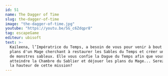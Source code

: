 ```yaml
---
id: 51
name: The Dagger of Time
slug: the-dagger-of-time
image: "the-dagger-of-time.jpg"
youtube: "https://youtu.be/SG_c6Zdqpr8"
tag: escapeGame
editeur: ubisoft
text: >-
  Kaileena, l’Impératrice du Temps, a besoin de vous pour venir à bout des vils
  plans d'un Mage cherchant à restaurer les Sables du Temps et créer une armée
  de monstres sableux. Elle vous confie la Dague du Temps afin que vous puissiez
  atteindre la Chambre du Sablier et déjouer les plans du Mage... Serez-vous à
  la hauteur de cette mission?
---
```

